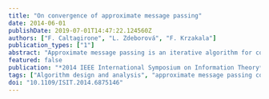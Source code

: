 ```yaml
---
title: "On convergence of approximate message passing"
date: 2014-06-01
publishDate: 2019-07-01T14:47:22.124560Z
authors: ["F. Caltagirone", "L. Zdeborová", "F. Krzakala"]
publication_types: ["1"]
abstract: "Approximate message passing is an iterative algorithm for compressed sensing and related applications. A solid theory about the performance and convergence of the algorithm exists for measurement matrices having iid entries of zero mean. However, several authors have observed that for more general matrices the algorithm often encounters convergence problems. In this paper we identify the reason of the non-convergence for measurement matrices with iid entries and non-zero mean in the context of Bayes optimal inference. Finally we demonstrate numerically that when the iterative update is changed from parallel to sequential the convergence is restored."
featured: false
publication: "*2014 IEEE International Symposium on Information Theory*"
tags: ["Algorithm design and analysis", "approximate message passing convergence", "Bayes methods", "Bayes optimal inference", "compressed sensing", "Compressed sensing", "Convergence", "Damping", "iid entries", "Information theory", "iterative algorithm", "iterative methods", "matrix algebra", "measurement matrices", "message passing", "Message passing", "nonzero mean", "Signal processing algorithms", "solid theory"]
doi: "10.1109/ISIT.2014.6875146"
---
```


